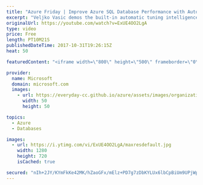 ```yaml
---
title: "Azure Friday | Improve Azure SQL Database Performance with Automatic Tuning"
excerpt: "Veljko Vasic demos the built-in automatic tuning intelligence mechanism in Azure SQL Database to show Seth Juarez how it can automatically tune and improve query performance by dynamically adapting the database to your workload. Automatic tuning in Azure SQL Database might be one of the most important"
originalUrl: https://youtube.com/watch?v=ExUE4OO2LgA
type: video
price: Free
length: PT10M21S
publishedDateTime: 2017-10-31T19:26:15Z
heat: 50

featuredContent: "<iframe width=\"800\" height=\"500\" frameborder=\"0\" src=\"https://www.youtube.com/embed/ExUE4OO2LgA\" allow=\"accelerometer; autoplay; encrypted-media; gyroscope; picture-in-picture\" allowfullscreen></iframe>"

provider:
  name: Microsoft
  domain: microsoft.com
  images:
    - url: https://everyday-cc.github.io/azure/assets/images/organizations/microsoft.com-50x50.jpg
      width: 50
      height: 50

topics:
  - Azure
  - Databases

images:
  - url: https://i.ytimg.com/vi/ExUE4OO2LgA/maxresdefault.jpg
    width: 1280
    height: 720
    isCached: true

secured: "nIh+2JY/KYmFkKe42MK/hZaoGFx/mElz+PD7g7zDbKYLUx6lbCpBiUm9UPjWpfydYGBOVibepR2zltXfQIjKsBEQBtj0niUyo+Cyl/9gV5WkY3YDr1av1D76BkWrNUDNeZVJwUb/cFIThvDpc7idF1tHqsTl/4BFGz6tKP2qMqE7Grfj0EBQfAWDzQjCYGuPu9IYgI08EQnKR/QqonV7EeXYKijGYlmAW0/dl5moxWBojGGE7gQwbUP72EN6Fbi+aeibf17G8KaecVlX9SaXIhr3PguwJ9Q0KFqgboLVflZIt65chPkyKYDo5zPkT/ljrAbKp249k3qTnQdH7sRc4rBwnRO7K+vBAgli7eJFDBxKePtm0rmkiC7OfSP+/QRgCn3XPmkdjGTkeAutimuYwA80LAqroOuAPi8D158iuxQ=;OoW7uyhe1aAGAP4f1X0MGQ=="
---
```


